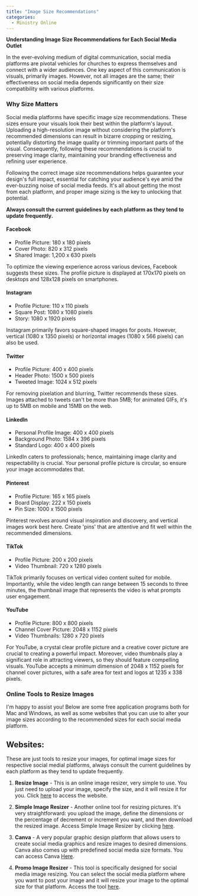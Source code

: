 ```yaml
---
title: "Image Size Recommendations"
categories:
  - Ministry Online
---
```

**Understanding Image Size Recommendations for Each Social Media Outlet**

In the ever-evolving medium of digital communication, social media platforms are pivotal vehicles for churches to express themselves and connect with a wider audiences. One key aspect of this communication is visuals, primarily images. However, not all images are the same; their effectiveness on social media depends significantly on their size compatibility with various platforms.

### Why Size Matters

Social media platforms have specific image size recommendations. These sizes ensure your visuals look their best within the platform's layout. Uploading a high-resolution image without considering the platform's recommended dimensions can result in bizarre cropping or resizing, potentially distorting the image quality or trimming important parts of the visual. Consequently, following these recommendations is crucial to preserving image clarity, maintaining your branding effectiveness and refining user experience.

Following the correct image size recommendations helps guarantee your design's full impact, essential for catching your audience's eye amid the ever-buzzing noise of social media feeds. It's all about getting the most from each platform, and proper image sizing is the key to unlocking that potential.

**Always consult the current guidelines by each platform as they tend to update frequently.**


#### **Facebook**

  - Profile Picture: 180 x 180 pixels
  - Cover Photo: 820 x 312 pixels 
  - Shared Image: 1,200 x 630 pixels 
     
To optimize the viewing experience across various devices, Facebook suggests these sizes. The profile picture is displayed at 170x170 pixels on desktops and 128x128 pixels on smartphones.

#### **Instagram**

  - Profile Picture: 110 x 110 pixels
  - Square Post: 1080 x 1080 pixels
  - Story: 1080 x 1920 pixels 

Instagram primarily favors square-shaped images for posts. However, vertical (1080 x 1350 pixels) or horizontal images (1080 x 566 pixels) can also be used.

#### **Twitter**

  - Profile Picture: 400 x 400 pixels
  - Header Photo: 1500 x 500 pixels
  - Tweeted Image: 1024 x 512 pixels

For removing pixelation and blurring, Twitter recommends these sizes. Images attached to tweets can't be more than 5MB; for animated GIFs, it's up to 5MB on mobile and 15MB on the web.

#### **LinkedIn**

  - Personal Profile Image: 400 x 400 pixels
  - Background Photo: 1584 x 396 pixels
  - Standard Logo: 400 x 400 pixels 

LinkedIn caters to professionals; hence, maintaining image clarity and respectability is crucial. Your personal profile picture is circular, so ensure your image accommodates that.

#### **Pinterest**

  - Profile Picture: 165 x 165 pixels
  - Board Display: 222 x 150 pixels
  - Pin Size: 1000 x 1500 pixels

Pinterest revolves around visual inspiration and discovery, and vertical images work best here. Create 'pins' that are attentive and fit well within the recommended dimensions.

#### **TikTok**

  - Profile Picture: 200 x 200 pixels
  - Video Thumbnail: 720 x 1280 pixels

TikTok primarily focuses on vertical video content suited for mobile. Importantly, while the video length can range between 15 seconds to three minutes, the thumbnail image that represents the video is what prompts user engagement.

#### **YouTube**

  - Profile Picture: 800 x 800 pixels
  - Channel Cover Picture: 2048 x 1152 pixels
  - Video Thumbnails: 1280 x 720 pixels

For YouTube, a crystal clear profile picture and a creative cover picture are crucial to creating a powerful impact. Moreover, video thumbnails play a significant role in attracting viewers, so they should feature compelling visuals. YouTube accepts a minimum dimension of 2048 x 1152 pixels for channel cover pictures, with a safe area for text and logos at 1235 x 338 pixels.

### Online Tools to Resize Images

I'm happy to assist you! Below are some free application programs both for Mac and Windows, as well as some websites that you can use to alter your image sizes according to the recommended sizes for each social media platform.


## Websites:

These are just tools to resize your images, for optimal image sizes for respective social medial platforms, always consult the current guidelines by each platform as they tend to update frequently.


1. **Resize Image** - This is an online image resizer, very simple to use. You just need to upload your image, specify the size, and it will resize it for you. Click [here](https://resizeimage.net/) to access the website.

2. **Simple Image Resizer** - Another online tool for resizing pictures. It's very straightforward: you upload the image, define the dimensions or the percentage of decrement or increment you want, and then download the resized image. Access Simple Image Resizer by clicking [here](http://www.simpleimageresizer.com/).

3. **Canva** - A very popular graphic design platform that allows users to create social media graphics and resize images to desired dimensions. Canva also comes up with predefined social media size formats. You can access Canva [Here](https://www.canva.com/).

4. **Promo Image Resizer** - This tool is specifically designed for social media image resizing. You can select the social media platform where you want to post your image and it will resize your image to the optimal size for that platform. Access the tool [here](https://www.promo.com/tools/image-resizer/).
